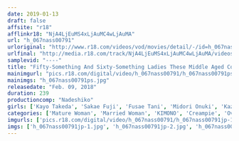 ```yaml
---
date: 2019-01-13
draft: false
affsite: "r18"
afflinkr18: "NjA4LjEuMS4xLjAuMC4wLjAuMA"
url: "h_067nass00791"
urloriginal: "http://www.r18.com/videos/vod/movies/detail/-/id=h_067nass00791"
urlfinal: "http://media.r18.com/track/NjA4LjEuMS4xLjAuMC4wLjAuMA/videos/vod/movies/detail/-/id=h_067nass00791"
samplevid: "----"
title: "Fifty-Something And Sixty-Something Ladies These Middle Aged Couples Are Burning With Passion Once Again Deep And Rich Kisses And Hot Passionate Sex 6 Ladies/4 Hours 4"
mainimgurl: "pics.r18.com/digital/video/h_067nass00791/h_067nass00791ps.jpg"
mainimgs: "h_067nass00791ps.jpg"
releasedate: "Feb. 09, 2018"
duration: 239
productioncomp: "Nadeshiko"
girls: ['Kayo Takeda', 'Sakae Fuji', 'Fusae Tani', 'Midori Onuki', 'Kazuyo Tashiro']
categories: ['Mature Woman', 'Married Woman', 'KIMONO', 'Creampie', 'Over 4 Hours', 'Hi-Def']
imgurls: ['pics.r18.com/digital/video/h_067nass00791/h_067nass00791jp-1.jpg', 'pics.r18.com/digital/video/h_067nass00791/h_067nass00791jp-2.jpg', 'pics.r18.com/digital/video/h_067nass00791/h_067nass00791jp-3.jpg', 'pics.r18.com/digital/video/h_067nass00791/h_067nass00791jp-4.jpg', 'pics.r18.com/digital/video/h_067nass00791/h_067nass00791jp-5.jpg', 'pics.r18.com/digital/video/h_067nass00791/h_067nass00791jp-6.jpg', 'pics.r18.com/digital/video/h_067nass00791/h_067nass00791jp-7.jpg', 'pics.r18.com/digital/video/h_067nass00791/h_067nass00791jp-8.jpg', 'pics.r18.com/digital/video/h_067nass00791/h_067nass00791jp-9.jpg', 'pics.r18.com/digital/video/h_067nass00791/h_067nass00791jp-10.jpg', 'pics.r18.com/digital/video/h_067nass00791/h_067nass00791jp-11.jpg', 'pics.r18.com/digital/video/h_067nass00791/h_067nass00791jp-12.jpg', 'pics.r18.com/digital/video/h_067nass00791/h_067nass00791jp-13.jpg', 'pics.r18.com/digital/video/h_067nass00791/h_067nass00791jp-14.jpg', 'pics.r18.com/digital/video/h_067nass00791/h_067nass00791jp-15.jpg', 'pics.r18.com/digital/video/h_067nass00791/h_067nass00791jp-16.jpg', 'pics.r18.com/digital/video/h_067nass00791/h_067nass00791jp-17.jpg', 'pics.r18.com/digital/video/h_067nass00791/h_067nass00791jp-18.jpg', 'pics.r18.com/digital/video/h_067nass00791/h_067nass00791jp-19.jpg', 'pics.r18.com/digital/video/h_067nass00791/h_067nass00791jp-20.jpg']
imgs: ['h_067nass00791jp-1.jpg', 'h_067nass00791jp-2.jpg', 'h_067nass00791jp-3.jpg', 'h_067nass00791jp-4.jpg', 'h_067nass00791jp-5.jpg', 'h_067nass00791jp-6.jpg', 'h_067nass00791jp-7.jpg', 'h_067nass00791jp-8.jpg', 'h_067nass00791jp-9.jpg', 'h_067nass00791jp-10.jpg', 'h_067nass00791jp-11.jpg', 'h_067nass00791jp-12.jpg', 'h_067nass00791jp-13.jpg', 'h_067nass00791jp-14.jpg', 'h_067nass00791jp-15.jpg', 'h_067nass00791jp-16.jpg', 'h_067nass00791jp-17.jpg', 'h_067nass00791jp-18.jpg', 'h_067nass00791jp-19.jpg', 'h_067nass00791jp-20.jpg']
---
```

